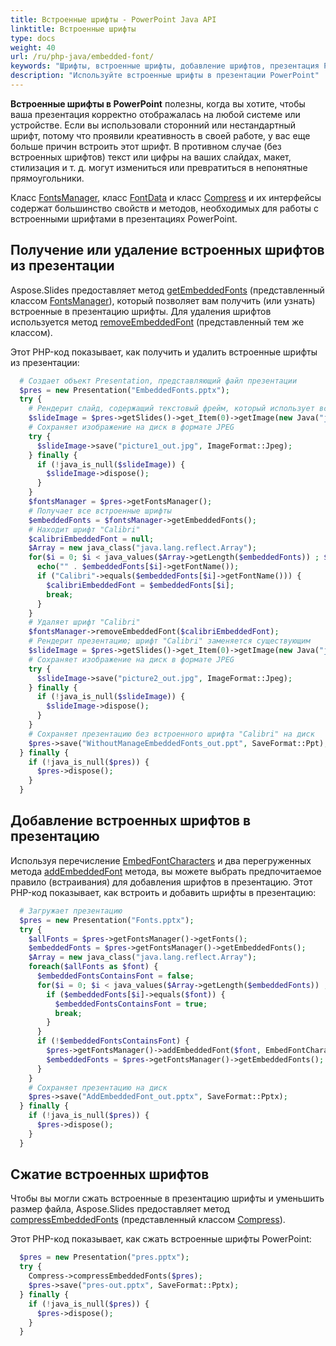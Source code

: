 ```yaml
---
title: Встроенные шрифты - PowerPoint Java API
linktitle: Встроенные шрифты
type: docs
weight: 40
url: /ru/php-java/embedded-font/
keywords: "Шрифты, встроенные шрифты, добавление шрифтов, презентация PowerPoint, Java, Aspose.Slides для PHP через Java"
description: "Используйте встроенные шрифты в презентации PowerPoint"
---
```


**Встроенные шрифты в PowerPoint** полезны, когда вы хотите, чтобы ваша презентация корректно отображалась на любой системе или устройстве. Если вы использовали сторонний или нестандартный шрифт, потому что проявили креативность в своей работе, у вас еще больше причин встроить этот шрифт. В противном случае (без встроенных шрифтов) текст или цифры на ваших слайдах, макет, стилизация и т. д. могут измениться или превратиться в непонятные прямоугольники.

Класс [FontsManager](https://reference.aspose.com/slides/php-java/aspose.slides/FontsManager), класс [FontData](https://reference.aspose.com/slides/php-java/aspose.slides/fontdata/) и класс [Compress](https://reference.aspose.com/slides/php-java/aspose.slides/compress/) и их интерфейсы содержат большинство свойств и методов, необходимых для работы с встроенными шрифтами в презентациях PowerPoint.

## **Получение или удаление встроенных шрифтов из презентации**

Aspose.Slides предоставляет метод [getEmbeddedFonts](https://reference.aspose.com/slides/php-java/aspose.slides/fontsmanager/#getEmbeddedFonts--) (представленный классом [FontsManager](https://reference.aspose.com/slides/php-java/aspose.slides/FontsManager)), который позволяет вам получить (или узнать) встроенные в презентацию шрифты. Для удаления шрифтов используется метод [removeEmbeddedFont](https://reference.aspose.com/slides/php-java/aspose.slides/fontsmanager/#removeEmbeddedFont-com.aspose.slides.IFontData-) (представленный тем же классом).

Этот PHP-код показывает, как получить и удалить встроенные шрифты из презентации:

```php
  # Создает объект Presentation, представляющий файл презентации
  $pres = new Presentation("EmbeddedFonts.pptx");
  try {
    # Рендерит слайд, содержащий текстовый фрейм, который использует встроенный "FunSized"
    $slideImage = $pres->getSlides()->get_Item(0)->getImage(new Java("java.awt.Dimension", 960, 720));
    # Сохраняет изображение на диск в формате JPEG
    try {
      $slideImage->save("picture1_out.jpg", ImageFormat::Jpeg);
    } finally {
      if (!java_is_null($slideImage)) {
        $slideImage->dispose();
      }
    }
    $fontsManager = $pres->getFontsManager();
    # Получает все встроенные шрифты
    $embeddedFonts = $fontsManager->getEmbeddedFonts();
    # Находит шрифт "Calibri"
    $calibriEmbeddedFont = null;
    $Array = new java_class("java.lang.reflect.Array");
    for($i = 0; $i < java_values($Array->getLength($embeddedFonts)) ; $i++) {
      echo("" . $embeddedFonts[$i]->getFontName());
      if ("Calibri"->equals($embeddedFonts[$i]->getFontName())) {
        $calibriEmbeddedFont = $embeddedFonts[$i];
        break;
      }
    }
    # Удаляет шрифт "Calibri"
    $fontsManager->removeEmbeddedFont($calibriEmbeddedFont);
    # Рендерит презентацию; шрифт "Calibri" заменяется существующим
    $slideImage = $pres->getSlides()->get_Item(0)->getImage(new Java("java.awt.Dimension", 960, 720));
    # Сохраняет изображение на диск в формате JPEG
    try {
      $slideImage->save("picture2_out.jpg", ImageFormat::Jpeg);
    } finally {
      if (!java_is_null($slideImage)) {
        $slideImage->dispose();
      }
    }
    # Сохраняет презентацию без встроенного шрифта "Calibri" на диск
    $pres->save("WithoutManageEmbeddedFonts_out.ppt", SaveFormat::Ppt);
  } finally {
    if (!java_is_null($pres)) {
      $pres->dispose();
    }
  }
```

## **Добавление встроенных шрифтов в презентацию**

Используя перечисление [EmbedFontCharacters](https://reference.aspose.com/slides/php-java/aspose.slides/embedfontcharacters/) и два перегруженных метода [addEmbeddedFont](https://reference.aspose.com/slides/php-java/aspose.slides/fontsmanager/#addEmbeddedFont-com.aspose.slides.IFontData-int-) метода, вы можете выбрать предпочитаемое правило (встраивания) для добавления шрифтов в презентацию. Этот PHP-код показывает, как встроить и добавить шрифты в презентацию:

```php
  # Загружает презентацию
  $pres = new Presentation("Fonts.pptx");
  try {
    $allFonts = $pres->getFontsManager()->getFonts();
    $embeddedFonts = $pres->getFontsManager()->getEmbeddedFonts();
    $Array = new java_class("java.lang.reflect.Array");
    foreach($allFonts as $font) {
      $embeddedFontsContainsFont = false;
      for($i = 0; $i < java_values($Array->getLength($embeddedFonts)) ; $i++) {
        if ($embeddedFonts[$i]->equals($font)) {
          $embeddedFontsContainsFont = true;
          break;
        }
      }
      if (!$embeddedFontsContainsFont) {
        $pres->getFontsManager()->addEmbeddedFont($font, EmbedFontCharacters->All);
        $embeddedFonts = $pres->getFontsManager()->getEmbeddedFonts();
      }
    }
    # Сохраняет презентацию на диск
    $pres->save("AddEmbeddedFont_out.pptx", SaveFormat::Pptx);
  } finally {
    if (!java_is_null($pres)) {
      $pres->dispose();
    }
  }
```

## **Сжатие встроенных шрифтов**

Чтобы вы могли сжать встроенные в презентацию шрифты и уменьшить размер файла, Aspose.Slides предоставляет метод [compressEmbeddedFonts](https://reference.aspose.com/slides/php-java/aspose.slides/compress/#compressEmbeddedFonts-com.aspose.slides.Presentation-) (представленный классом [Compress](https://reference.aspose.com/slides/php-java/aspose.slides/compress/)).

Этот PHP-код показывает, как сжать встроенные шрифты PowerPoint:

```php
  $pres = new Presentation("pres.pptx");
  try {
    Compress->compressEmbeddedFonts($pres);
    $pres->save("pres-out.pptx", SaveFormat::Pptx);
  } finally {
    if (!java_is_null($pres)) {
      $pres->dispose();
    }
  }
```